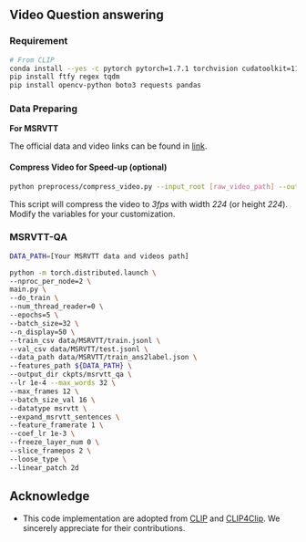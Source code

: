## Video Question answering
### Requirement
```sh
# From CLIP
conda install --yes -c pytorch pytorch=1.7.1 torchvision cudatoolkit=11.0
pip install ftfy regex tqdm
pip install opencv-python boto3 requests pandas
```

### Data Preparing

**For MSRVTT**

The official data and video links can be found in [link](http://ms-multimedia-challenge.com/2017/dataset).

#### Compress Video for Speed-up (optional)
```sh
python preprocess/compress_video.py --input_root [raw_video_path] --output_root [compressed_video_path]
```
This script will compress the video to *3fps* with width *224* (or height *224*). Modify the variables for your customization.

### MSRVTT-QA

```sh
DATA_PATH=[Your MSRVTT data and videos path]

python -m torch.distributed.launch \
--nproc_per_node=2 \
main.py \
--do_train \
--num_thread_reader=0 \
--epochs=5 \
--batch_size=32 \
--n_display=50 \
--train_csv data/MSRVTT/train.jsonl \
--val_csv data/MSRVTT/test.jsonl \
--data_path data/MSRVTT/train_ans2label.json \
--features_path ${DATA_PATH} \
--output_dir ckpts/msrvtt_qa \
--lr 1e-4 --max_words 32 \
--max_frames 12 \
--batch_size_val 16 \
--datatype msrvtt \
--expand_msrvtt_sentences \
--feature_framerate 1 \
--coef_lr 1e-3 \
--freeze_layer_num 0 \
--slice_framepos 2 \
--loose_type \
--linear_patch 2d
```

## Acknowledge
* This code implementation are adopted from [CLIP](https://github.com/openai/CLIP) and [CLIP4Clip](https://github.com/ArrowLuo/CLIP4Clip/).
We sincerely appreciate for their contributions.